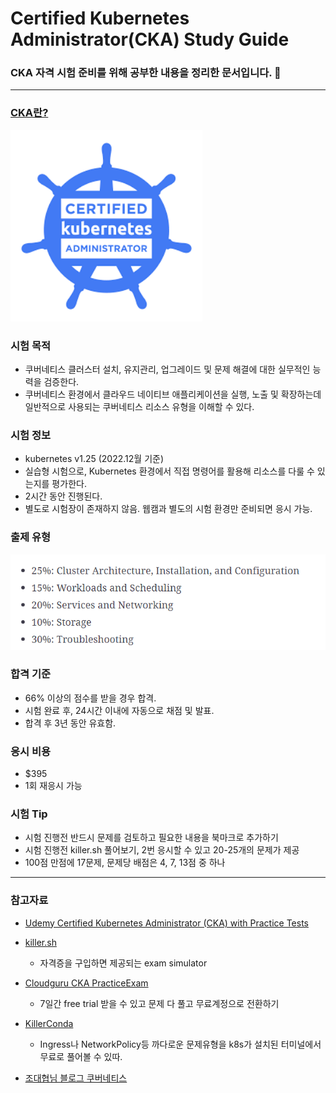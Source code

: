 # Certified Kubernetes Administrator(CKA) Study Guide

<h3>CKA 자격 시험 준비를 위해 공부한 내용을 정리한 문서입니다. 🙌 </h3>

---
### [CKA란?](https://training.linuxfoundation.org/certification/certified-kubernetes-administrator-cka/)

<img src="./images/1-2.png">

### 시험 목적
- 쿠버네티스 클러스터 설치, 유지관리, 업그레이드 및 문제 해결에 대한 실무적인 능력을 검증한다.
- 쿠버네티스 환경에서 클라우드 네이티브 애플리케이션을 실행, 노출 및 확장하는데 일반적으로 사용되는 쿠버네티스 리소스 유형을 이해할 수 있다.


### 시험 정보
- kubernetes v1.25 (2022.12월 기준)
- 실습형 시험으로, Kubernetes 환경에서 직접 명령어를 활용해 리소스를 다룰 수 있는지를 평가한다.
- 2시간 동안 진행된다.
- 별도로 시험장이 존재하지 않음.
웹캠과 별도의 시험 환경만 준비되면 응시 가능.

### 출제 유형

<img src="./images/1-3.png">

### 합격 기준

- 66% 이상의 점수를 받을 경우 합격.
- 시험 완료 후, 24시간 이내에 자동으로 채점 및 발표.
- 합격 후 3년 동안 유효함.

### 응시 비용
- $395
- 1회 재응시 가능

### 시험 Tip
- 시험 진행전 반드시 문제를 검토하고 필요한 내용을 북마크로 추가하기
- 시험 진행전 killer.sh 풀어보기, 2번 응시할 수 있고 20-25개의 문제가 제공
- 100점 만점에 17문제, 문제당 배점은 4, 7, 13점 중 하나

---
### 참고자료

- [Udemy Certified Kubernetes Administrator (CKA) with Practice Tests](https://www.udemy.com/course/certified-kubernetes-administrator-with-practice-tests/)
- [killer.sh](https://killer.sh/)
  - 자격증을 구입하면 제공되는 exam simulator
  

- [Cloudguru CKA PracticeExam](https://acloudguru.com/course/certified-kubernetes-administrator-cka)
  - 7일간 free trial 받을 수 있고 문제 다 풀고 무료계정으로 전환하기

- [KillerConda](https://killercoda.com/killer-shell-cka)
  - Ingress나 NetworkPolicy등 까다로운 문제유형을 k8s가 설치된 터미널에서 무료로 풀어볼 수 있따.

- [조대협님 블로그 쿠버네티스](https://bcho.tistory.com/category/%ED%81%B4%EB%9D%BC%EC%9A%B0%EB%93%9C%20%EC%BB%B4%ED%93%A8%ED%8C%85%20%26%20NoSQL/%EB%8F%84%EC%BB%A4%20%26%20%EC%BF%A0%EB%B2%84%EB%84%A4%ED%8B%B0%EC%8A%A4)
